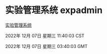 # 实验管理系统 expadmin
[实验管理系统](http://59.174.9.30:56808/expadmin-782313d2-e1b1-4ea7-932e-3a55e6a1a4d0/)

2022年 12月 07日 星期三 11:40:03 CST

2022年 12月 07日 星期三 03:40:03 GMT
